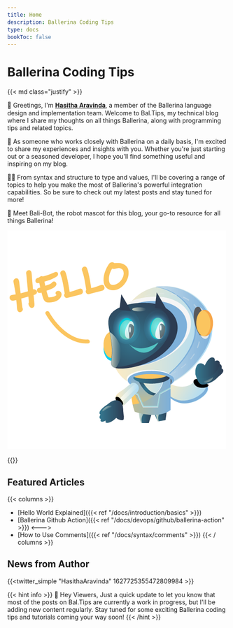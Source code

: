 ```yaml
---
title: Home
description: Ballerina Coding Tips 
type: docs
bookToc: false
---
```


# Ballerina Coding Tips

{{< md class="justify" >}}

👋 Greetings, I'm [𝐇𝐚𝐬𝐢𝐭𝐡𝐚 𝐀𝐫𝐚𝐯𝐢𝐧𝐝𝐚](https://hasithaa.github.io), a member of the Ballerina language design and implementation team. Welcome to Bal.Tips, my technical blog where I share my thoughts on all things Ballerina, along with programming tips and related topics.

🚀 As someone who works closely with Ballerina on a daily basis, I'm excited to share my experiences and insights with you. Whether you're just starting out or a seasoned developer, I hope you'll find something useful and inspiring on my blog.

👨‍💻 From syntax and structure to type and values, I'll be covering a range of topics to help you make the most of Ballerina's powerful integration capabilities. So be sure to check out my latest posts and stay tuned for more!

🤖 Meet Bali-Bot, the robot mascot for this blog, your go-to resource for all things Ballerina!

<div class="mascot mascot-small">
  <img src="/images/mascot/welcome.png" alt="mascot" />
</div>

{{</md >}}

## Featured Articles

{{< columns >}}
* [Hello World Explained]({{< ref "/docs/introduction/basics" >}})
* [Ballerina Github Action]({{< ref "/docs/devops/github/ballerina-action" >}})
<--->
* [How to Use Comments]({{< ref "/docs/syntax/comments" >}})
{{< / columns >}}

## News from Author

{{<twitter_simple "HasithaAravinda" 1627725355472809984 >}}

{{< hint info >}}
🚧 Hey Viewers, Just a quick update to let you know that most of the posts on Bal.Tips are currently a work in progress, but I'll be adding new content regularly. Stay tuned for some exciting Ballerina coding tips and tutorials coming your way soon!
{{< /hint >}}

